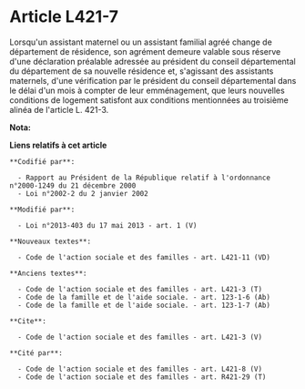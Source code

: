 # Article L421-7

Lorsqu'un assistant maternel ou un assistant familial agréé change de département de résidence, son agrément demeure valable
sous réserve d'une déclaration préalable adressée au président du conseil départemental du département de sa nouvelle
résidence et, s'agissant des assistants maternels, d'une vérification par le président du conseil départemental dans le délai
d'un mois à compter de leur emménagement, que leurs nouvelles conditions de logement satisfont aux conditions mentionnées au
troisième alinéa de l'article L. 421-3.

**Nota:**



**Liens relatifs à cet article**

	**Codifié par**:

	  - Rapport au Président de la République relatif à l'ordonnance n°2000-1249 du 21 décembre 2000
	  - Loi n°2002-2 du 2 janvier 2002

	**Modifié par**:

	  - Loi n°2013-403 du 17 mai 2013 - art. 1 (V)

	**Nouveaux textes**:

	  - Code de l'action sociale et des familles - art. L421-11 (VD)

	**Anciens textes**:

	  - Code de l'action sociale et des familles - art. L421-3 (T)
	  - Code de la famille et de l'aide sociale. - art. 123-1-6 (Ab)
	  - Code de la famille et de l'aide sociale. - art. 123-1-7 (Ab)

	**Cite**:

	  - Code de l'action sociale et des familles - art. L421-3 (V)

	**Cité par**:

	  - Code de l'action sociale et des familles - art. L421-8 (V)
	  - Code de l'action sociale et des familles - art. R421-29 (T)
